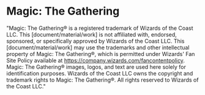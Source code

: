 # Magic: The Gathering

"Magic: The Gathering® is a registered trademark of Wizards of the Coast LLC. This [document/material/work] is not affiliated with, endorsed, sponsored, or specifically approved by Wizards of the Coast LLC. This [document/material/work] may use the trademarks and other intellectual property of Magic: The Gathering®, which is permitted under Wizards' Fan Site Policy available at https://company.wizards.com/fancontentpolicy. Magic: The Gathering® images, logos, and text are used here solely for identification purposes. Wizards of the Coast LLC owns the copyright and trademark rights to Magic: The Gathering®. All rights reserved to Wizards of the Coast LLC."